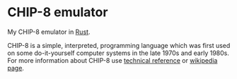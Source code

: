 # CHIP-8 emulator

My CHIP-8 emulator in [Rust](https://github.com/rust-lang/rust).

CHIP-8 is a simple, interpreted, programming language which was first used on some do-it-yourself computer systems in the late 1970s and early 1980s. For more information about CHIP-8 use [technical reference](http://devernay.free.fr/hacks/chip8/C8TECH10.HTM) or [wikipedia page](https://en.wikipedia.org/wiki/CHIP-8).
